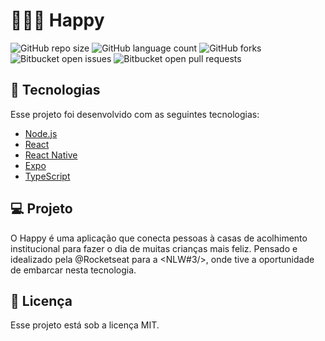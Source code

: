 
# 👨‍💻🧭 Happy

![GitHub repo size](https://img.shields.io/github/repo-size/LeonardoMarconi/happy-nlw3?style=for-the-badge)
![GitHub language count](https://img.shields.io/github/languages/count/LeonardoMarconi/happy-nlw3?style=for-the-badge)
![GitHub forks](https://img.shields.io/github/forks/LeonardoMarconi/happy-nlw3?style=for-the-badge)
![Bitbucket open issues](https://img.shields.io/bitbucket/issues/LeonardoMarconi/happy-nlw3?style=for-the-badge)
![Bitbucket open pull requests](https://img.shields.io/bitbucket/pr-raw/LeonardoMarconi/happy-nlw3?style=for-the-badge)

## 🚀 Tecnologias

Esse projeto foi desenvolvido com as seguintes tecnologias:

- [Node.js](https://nodejs.org/en/)
- [React](https://reactjs.org)
- [React Native](https://facebook.github.io/react-native/)
- [Expo](https://expo.io/)
- [TypeScript](https://www.typescriptlang.org/)

## 💻 Projeto

O Happy é uma aplicação que conecta pessoas à casas de acolhimento institucional para fazer o dia de muitas crianças mais feliz.
Pensado e idealizado pela @Rocketseat para a <NLW#3/>, onde tive a oportunidade de embarcar nesta tecnologia.

## 📃 Licença

Esse projeto está sob a licença MIT.

